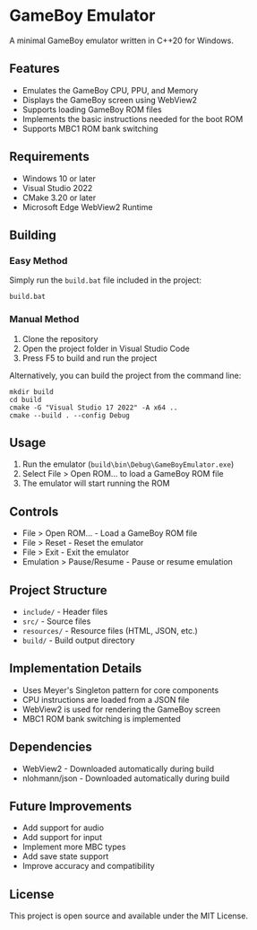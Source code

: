 # GameBoy Emulator

A minimal GameBoy emulator written in C++20 for Windows.

## Features

- Emulates the GameBoy CPU, PPU, and Memory
- Displays the GameBoy screen using WebView2
- Supports loading GameBoy ROM files
- Implements the basic instructions needed for the boot ROM
- Supports MBC1 ROM bank switching

## Requirements

- Windows 10 or later
- Visual Studio 2022
- CMake 3.20 or later
- Microsoft Edge WebView2 Runtime

## Building

### Easy Method
Simply run the `build.bat` file included in the project:

```
build.bat
```

### Manual Method
1. Clone the repository
2. Open the project folder in Visual Studio Code
3. Press F5 to build and run the project

Alternatively, you can build the project from the command line:

```
mkdir build
cd build
cmake -G "Visual Studio 17 2022" -A x64 ..
cmake --build . --config Debug
```

## Usage

1. Run the emulator (`build\bin\Debug\GameBoyEmulator.exe`)
2. Select File > Open ROM... to load a GameBoy ROM file
3. The emulator will start running the ROM

## Controls

- File > Open ROM... - Load a GameBoy ROM file
- File > Reset - Reset the emulator
- File > Exit - Exit the emulator
- Emulation > Pause/Resume - Pause or resume emulation

## Project Structure

- `include/` - Header files
- `src/` - Source files
- `resources/` - Resource files (HTML, JSON, etc.)
- `build/` - Build output directory

## Implementation Details

- Uses Meyer's Singleton pattern for core components
- CPU instructions are loaded from a JSON file
- WebView2 is used for rendering the GameBoy screen
- MBC1 ROM bank switching is implemented

## Dependencies

- WebView2 - Downloaded automatically during build
- nlohmann/json - Downloaded automatically during build

## Future Improvements

- Add support for audio
- Add support for input
- Implement more MBC types
- Add save state support
- Improve accuracy and compatibility

## License

This project is open source and available under the MIT License. 